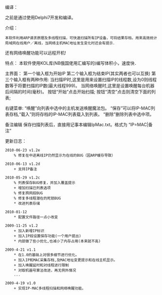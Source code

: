 编译：

之前是通过使用Delphi7开发和编译。



介绍：

    本软件利用ARP请求原理及多线程扫描，可快速扫描所有IP设备，可将结果存档，用来高效统计局域网在线用户／离线，当网络主机MAC地址发生变化时还会有提示．
还有网络唤醒功能可以远程开机!

特点：
    本软件使用KOL库(NB俄国佬用汇编写的)编写体积小，速度快．


主界面：
    第一个输入框为开始IP
    第二个输入框为结束IP(其实两者也可以互换)
    第三个输入框有两种作用:
        当扫描IP时,这里是用来设置扫描IP的线程数,设为0则线程数等于将要扫描的IP数(最大线程999)。
        当网络唤醒时,这里是设置唤醒每台机器后间隔的时间(毫秒)。
    按钮“开始”点击开始扫描;
    按钮“清空”点击则清空下面的列表;


右键菜单:
    “唤醒”向列表中选中的主机发送唤醒魔法包。
    “保存”可以将IP-MAC列表存档,“载入”则将存档的IP-MAC列表载入到列表。
    “删除”删除列表中选中项。

备注编辑
    保存扫描列表后，直接用记事本编辑IpMac.txt。格式为 “IP=MAC|备注”

更新日志：
```
2010-06-23 v1.2e
    % 修复在中途离线IP仍然显示为在线的BUG（因ARP缓存导致）

2010-06-13 v1.2d
    + 支持IP备注

2010-05-29 v1.2c
    % 列表保存BUG修复，并加入覆盖提示
    + 增加扫描已列表选项
    % 修复跨网段BUG
    % 修复多线程潜在的死锁BUG
    * 改进列表存储

2010-01-12
    * 配置文件路径一点小改变

2009-11-25 v1.2      
    + 加入新增IP标识
    + 加入IP段设置保存功能(一个用户提出)
    * 内部做了些小优化,也减小了内存占用(本来就不高)

2009-4-21 v1.1
    * 在1.0的基础上对很多细节进行优化。
    + 加入IP和MAC采集存档,及MAC地址变更提示和在线主机显示。
    + 加入唤醒延时和对线程进行限制
    * 对取机器号算法改进，再无例外情况
    ...

2009-4-19 v1.0
    + 实现IP-MAC多线程扫描和网络唤醒功能。 
```

